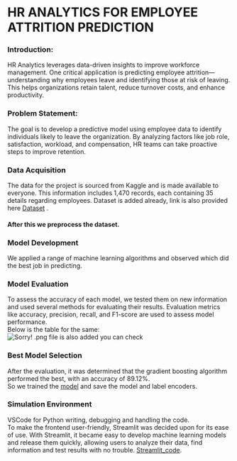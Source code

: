 # HR ANALYTICS FOR EMPLOYEE ATTRITION PREDICTION
### Introduction:
HR Analytics leverages data-driven insights to improve workforce management. One critical application is predicting employee attrition—understanding why employees leave and identifying those at risk of leaving. This helps organizations retain talent, reduce turnover costs, and enhance productivity.
### Problem Statement:
The goal is to develop a predictive model using employee data to identify individuals likely to leave the organization. By analyzing factors like job role, satisfaction, workload, and compensation, HR teams can take proactive steps to improve retention.
### Data Acquisition
The data for the project is sourced from Kaggle and is made available to everyone. This information includes 1,470 records, each containing 35 details regarding employees. Dataset is added already, link is also provided here [Dataset](https://www.kaggle.com/datasets/pavansubhasht/ibm-hr-analytics-attrition-dataset) .
#### After this we preprocess the dataset. 
### Model Development
We applied a range of machine learning algorithms and observed which did the best job in predicting. 
### Model Evaluation
To assess the accuracy of each model, we tested them on new information and used several methods for evaluating their results. Evaluation metrics like accuracy, precision, recall, and F1-score are used to assess model performance.<br>
Below is the table for the same:
![Sorry! .png file is also added you can check]("https://github.com/shruti041/HR_ANALYTICS_FOR_EMPLOYEE_ATTRITION_PREDICTION/blob/main/Screenshot%202025-05-20%20231245.png")
### Best Model Selection
After the evaluation, it was determined that the gradient boosting algorithm performed the best, with an accuracy of 89.12%. <br>
So we trained the [model](https://github.com/shruti041/HR_ANALYTICS_FOR_EMPLOYEE_ATTRITION_PREDICTION/blob/main/Gradient_Boosting.py) and save the model and label encoders. <br>
### Simulation Environment
VSCode for Python writing, debugging and handling the code. <br>
To make the frontend user-friendly, Streamlit was decided upon for its ease of use. With Streamlit, it became easy to develop machine learning models and release them quickly, allowing users to analyze their data, find information and test results with no trouble. [Streamlit_code](https://github.com/shruti041/HR_ANALYTICS_FOR_EMPLOYEE_ATTRITION_PREDICTION/blob/main/Final_app.py).
